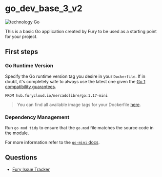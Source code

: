 # go_dev_base_3_v2

![technology Go](https://img.shields.io/badge/technology-go-blue.svg)

This is a basic Go application created by Fury to be used as a starting point for your project.

## First steps

### Go Runtime Version

Specify the Go runtime version tag you desire in your `Dockerfile`. If in doubt, it's completely safe to always use the
latest one given the [Go 1 compatibility guarantees](https://golang.org/doc/go1compat).

```docker
FROM hub.furycloud.io/mercadolibre/go:1.17-mini
```

> You can find all available image tags for your Dockerfile
> [here](https://github.com/mercadolibre/fury_go-mini#supported-tags).

### Dependency Management

Run `go mod tidy` to ensure that the `go.mod` file matches the source code in the module.

For more information refer to the
[`go-mini` docs](https://github.com/mercadolibre/fury_go-mini#dependency-management-support).

## Questions

* [Fury Issue Tracker](https://github.com/mercadolibre/fury/issues)